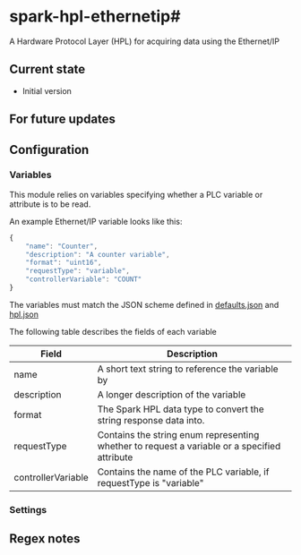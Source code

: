 # spark-hpl-ethernetip#
A Hardware Protocol Layer (HPL) for acquiring data using the Ethernet/IP

## Current state
 - Initial version

## For future updates

## Configuration

### Variables
This module relies on variables specifying whether a PLC variable or attribute is to be read.

An example Ethernet/IP variable looks like this:

```javascript
{
    "name": "Counter",
    "description": "A counter variable",
    "format": "uint16",
    "requestType": "variable",
    "controllerVariable": "COUNT"
}
```

The variables must match the JSON scheme defined in [defaults.json](./defaults.json) and [hpl.json](https://makemake.tycoelectronics.com/stash/projects/IOTLABS/repos/spark-machine-hpl/browse/schemas/hpl.json)

The following table describes the fields of each variable

Field  | Description
-----  | -----------
name | A short text string to reference the variable by
description | A longer description of the variable
format | The Spark HPL data type to convert the string response data into.
requestType | Contains the string enum representing whether to request a variable or a specified attribute
controllerVariable | Contains the name of the PLC variable, if requestType is "variable"

### Settings

## Regex notes
